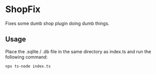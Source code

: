 # ShopFix

Fixes some dumb shop plugin doing dumb things.

## Usage

Place the .sqlite / .db file in the same directory as index.ts and run the following command:

```sh
npx ts-node index.ts
```